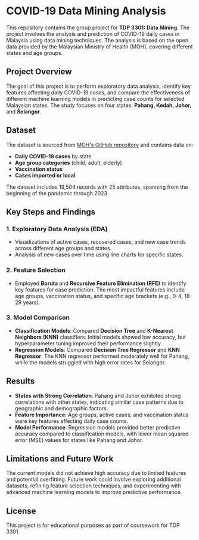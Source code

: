 # COVID-19 Data Mining Analysis

This repository contains the group project for **TDP 3301: Data Mining**. The project involves the analysis and prediction of COVID-19 daily cases in Malaysia using data mining techniques. The analysis is based on the open data provided by the Malaysian Ministry of Health (MOH), covering different states and age groups.

## Project Overview
The goal of this project is to perform exploratory data analysis, identify key features affecting daily COVID-19 cases, and compare the effectiveness of different machine learning models in predicting case counts for selected Malaysian states. The study focuses on four states: **Pahang, Kedah, Johor,** and **Selangor**.

## Dataset
The dataset is sourced from [MOH's GitHub repository](https://github.com/MoH-Malaysia/covid19-public) and contains data on:
- **Daily COVID-19 cases** by state
- **Age group categories** (child, adult, elderly)
- **Vaccination status**
- **Cases imported or local**
  
The dataset includes 19,504 records with 25 attributes, spanning from the beginning of the pandemic through 2023.

## Key Steps and Findings
### 1. Exploratory Data Analysis (EDA)
- Visualizations of active cases, recovered cases, and new case trends across different age groups and states.
- Analysis of new cases over time using line charts for specific states.

### 2. Feature Selection
- Employed **Boruta** and **Recursive Feature Elimination (RFE)** to identify key features for case prediction. The most impactful features include age groups, vaccination status, and specific age brackets (e.g., 0-4, 18-29 years).

### 3. Model Comparison
- **Classification Models**: Compared **Decision Tree** and **K-Nearest Neighbors (KNN)** classifiers. Initial models showed low accuracy, but hyperparameter tuning improved their performance slightly.
- **Regression Models**: Compared **Decision Tree Regressor** and **KNN Regressor**. The KNN regressor performed moderately well for Pahang, while the models struggled with high error rates for Selangor.

## Results
- **States with Strong Correlation**: Pahang and Johor exhibited strong correlations with other states, indicating similar case patterns due to geographic and demographic factors.
- **Feature Importance**: Age groups, active cases, and vaccination status were key features affecting daily case counts.
- **Model Performance**: Regression models provided better predictive accuracy compared to classification models, with lower mean squared error (MSE) values for states like Pahang and Johor.

## Limitations and Future Work
The current models did not achieve high accuracy due to limited features and potential overfitting. Future work could involve exploring additional datasets, refining feature selection techniques, and experimenting with advanced machine learning models to improve predictive performance.

## License
This project is for educational purposes as part of coursework for TDP 3301.
